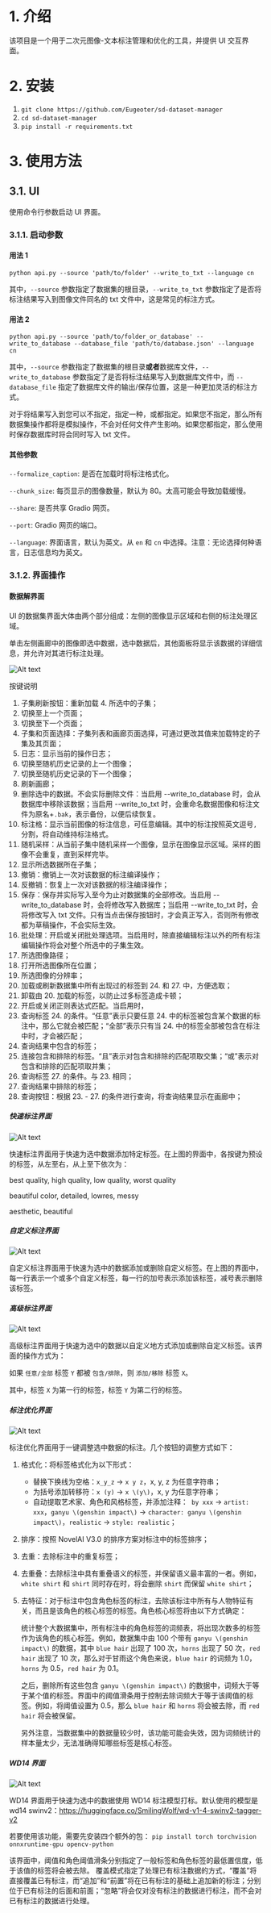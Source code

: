 # 1. 介绍

该项目是一个用于二次元图像-文本标注管理和优化的工具，并提供 UI 交互界面。

# 2. 安装

1. `git clone https://github.com/Eugeoter/sd-dataset-manager`
2. `cd sd-dataset-manager`
3. `pip install -r requirements.txt`

# 3. 使用方法

## 3.1. UI

使用命令行参数启动 UI 界面。

### 3.1.1. 启动参数

#### 用法 1

`python api.py --source 'path/to/folder' --write_to_txt --language cn`

其中，`--source` 参数指定了数据集的根目录，`--write_to_txt` 参数指定了是否将标注结果写入到图像文件同名的 txt 文件中，这是常见的标注方式。

#### 用法 2

`python api.py --source 'path/to/folder_or_database' --write_to_database --database_file 'path/to/database.json' --language cn`

其中，`--source` 参数指定了数据集的根目录**或者**数据库文件，`--write_to_database` 参数指定了是否将标注结果写入到数据库文件中，而 `--database_file` 指定了数据库文件的输出/保存位置，这是一种更加灵活的标注方式。

对于将结果写入到您可以不指定，指定一种，或都指定。如果您不指定，那么所有数据集操作都将是模拟操作，不会对任何文件产生影响。如果您都指定，那么使用时保存数据库时将会同时写入 txt 文件。

#### 其他参数

`--formalize_caption`: 是否在加载时将标注格式化。

`--chunk_size`: 每页显示的图像数量，默认为 80。太高可能会导致加载缓慢。

`--share`: 是否共享 Gradio 网页。

`--port`: Gradio 网页的端口。

`--language`: 界面语言，默认为英文。从 `en` 和 `cn` 中选择。注意：无论选择何种语言，日志信息均为英文。

### 3.1.2. 界面操作

#### 数据解界面

UI 的数据集界面大体由两个部分组成：左侧的图像显示区域和右侧的标注处理区域。

单击左侧画廊中的图像即选中数据，选中数据后，其他面板将显示该数据的详细信息，并允许对其进行标注处理。

![Alt text](/help/2.png)

按键说明

1. 子集刷新按钮：重新加载 4. 所选中的子集；
2. 切换至上一个页面；
3. 切换至下一个页面；
4. 子集和页面选择：子集列表和画廊页面选择，可通过更改其值来加载特定的子集及其页面；
5. 日志：显示当前的操作日志；
6. 切换至随机历史记录的上一个图像；
7. 切换至随机历史记录的下一个图像；
8. 刷新画廊；
9. 删除选中的数据。不会实际删除文件：当启用 --write_to_database 时，会从数据库中移除该数据；当启用 --write_to_txt 时，会重命名数据图像和标注文件为原名+`.bak`，表示备份，以便后续恢复。
10. 标注格：显示当前图像的标注信息，可任意编辑。其中的标注按照英文逗号`,`分割，将自动维持标注格式。
11. 随机采样：从当前子集中随机采样一个图像，显示在图像显示区域。采样的图像不会重复，直到采样完毕。
12. 显示所选数据所在子集；
13. 撤销：撤销上一次对该数据的标注编译操作；
14. 反撤销：恢复上一次对该数据的标注编译操作；
15. 保存：保存并实际写入至今为止对数据集的全部修改。当启用 --write_to_database 时，会将修改写入数据库；当启用 --write_to_txt 时，会将修改写入 txt 文件。只有当点击保存按钮时，才会真正写入，否则所有修改都为草稿操作，不会实际生效。
16. 批处理：开启或关闭批处理选项。当启用时，除直接编辑标注以外的所有标注编辑操作将会对整个所选中的子集生效。
17. 所选图像路径；
18. 打开所选图像所在位置；
19. 所选图像的分辨率；
20. 加载或刷新数据集中所有出现过的标签到 24. 和 27. 中，方便选取；
21. 卸载由 20. 加载的标签，以防止过多标签造成卡顿；
22. 开启或关闭正则表达式匹配。当启用时，
23. 查询标签 24. 的条件。“任意”表示只要任意 24. 中的标签被包含某个数据的标注中，那么它就会被匹配；“全部”表示只有当 24. 中的标签全部被包含在标注中时，才会被匹配；
24. 查询结果中包含的标签；
25. 连接包含和排除的标签。“且”表示对包含和排除的匹配项取交集；“或”表示对包含和排除的匹配项取并集；
26. 查询标签 27. 的条件。与 23. 相同；
27. 查询结果中排除的标签；
28. 查询按钮：根据 23. - 27. 的条件进行查询，将查询结果显示在画廊中；

##### 快速标注界面

![Alt text](/help/3.png)

快速标注界面用于快速为选中数据添加特定标签。在上图的界面中，各按键为预设的标签，从左至右，从上至下依次为：

best quality, high quality, low quality, worst quality

beautiful color, detailed, lowres, messy

aesthetic, beautiful

##### 自定义标注界面

![Alt text](/help/4.png)

自定义标注界面用于快速为选中的数据添加或删除自定义标签。在上图的界面中，每一行表示一个或多个自定义标签，每一行的加号表示添加该标签，减号表示删除该标签。

##### 高级标注界面

![Alt text](/help/5.png)

高级标注界面用于快速为选中的数据以自定义地方式添加或删除自定义标签。该界面的操作方式为：

如果 `任意/全部` 标签 `Y` 都被 `包含/排除`，则 `添加/移除` 标签 `X`。

其中，标签 `X` 为第一行的标签，标签 `Y` 为第二行的标签。

##### 标注优化界面

![Alt text](/help/6.png)

标注优化界面用于一键调整选中数据的标注。几个按钮的调整方式如下：

1. 格式化：将标签格式化为以下形式：

   - 替换下换线为空格：`x_y_z` -> `x y z`，x, y, z 为任意字符串；
   - 为括号添加转移符：`x (y)` -> `x \(y\)`，x, y 为任意字符串；
   - 自动提取艺术家、角色和风格标签，并添加注释：` by xxx` -> `artist: xxx`，`ganyu \(genshin impact\)` -> `character: ganyu \(genshin impact\)`，`realistic` -> `style: realistic`；

2. 排序：按照 NovelAI V3.0 的排序方案对标注中的标签排序；

3. 去重：去除标注中的重复标签；

4. 去重叠：去除标注中具有重叠语义的标签，并保留语义最丰富的一者。例如，`white shirt` 和 `shirt` 同时存在时，将会删除 `shirt` 而保留 `white shirt`；

5. 去特征：对于标注中包含角色标签的标注，去除该标注中所有与人物特征有关，而且是该角色的核心标签的标签。角色核心标签将由以下方式确定：

   统计整个大数据集中，所有标注中的角色标签的词频表，将出现次数多的标签作为该角色的核心标签。例如，数据集中由 100 个带有 `ganyu \(genshin impact\)` 的数据，其中 `blue hair` 出现了 100 次，`horns` 出现了 50 次，`red hair` 出现了 10 次，那么对于甘雨这个角色来说，`blue hair` 的词频为 1.0，`horns` 为 0.5，`red hair` 为 0.1。

   之后，删除所有这些包含 `ganyu \(genshin impact\)` 的数据中，词频大于等于某个值的标签。界面中的阈值滑条用于控制去除词频大于等于该阈值的标签。例如，将阈值设置为 0.5，那么 `blue hair` 和 `horns` 将会被去除，而 `red hair` 将会被保留。

   另外注意，当数据集中的数据量较少时，该功能可能会失效，因为词频统计的样本量太少，无法准确得知哪些标签是核心标签。

##### WD14 界面

![Alt text](/help/7.png)

WD14 界面用于快速为选中的数据使用 WD14 标注模型打标。默认使用的模型是 wd14 swinv2：https://huggingface.co/SmilingWolf/wd-v1-4-swinv2-tagger-v2

若要使用该功能，需要先安装四个额外的包：
`pip install torch torchvision onnxruntime-gpu opencv-python`

该界面中，阈值和角色阈值滑条分别指定了一般标签和角色标签的最低置信度，低于该值的标签将会被去除。
覆盖模式指定了处理已有标注数据的方式，“覆盖”将直接覆盖已有标注，而“追加”和“前置”将在已有标注的基础上追加新的标注；分别位于已有标注的后面和前面；“忽略”将会仅对没有标注的数据进行标注，而不会对已有标注的数据进行处理。
